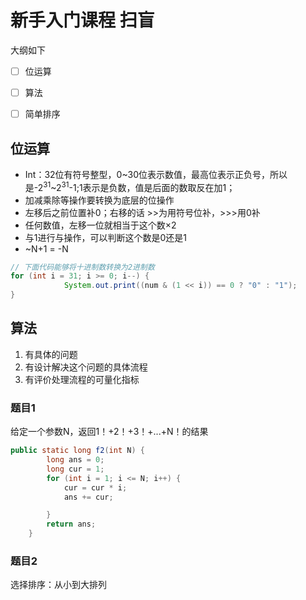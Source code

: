 # 新手入门课程 扫盲



大纲如下

- [ ] 位运算
- [ ] 算法
- [ ] 简单排序



 

## 位运算



- Int：32位有符号整型，0~30位表示数值，最高位表示正负号，所以是-2<sup>31</sup>~2<sup>31</sup>-1;1表示是负数，值是后面的数取反在加1；
- 加减乘除等操作要转换为底层的位操作
- 左移后之前位置补0；右移的话 >>为用符号位补，>>>用0补
- 任何数值，左移一位就相当于这个数×2
- 与1进行与操作，可以判断这个数是0还是1
- ~N+1 = -N

```java
// 下面代码能够将十进制数转换为2进制数
for (int i = 31; i >= 0; i--) {
            System.out.print((num & (1 << i)) == 0 ? "0" : "1");
}
```



## 算法

1. 有具体的问题
2. 有设计解决这个问题的具体流程
3. 有评价处理流程的可量化指标

### 题目1

给定一个参数N，返回1！+2！+3！+...+N！的结果

```java
public static long f2(int N) {
        long ans = 0;
        long cur = 1;
        for (int i = 1; i <= N; i++) {
            cur = cur * i;
            ans += cur;

        }
        return ans;
    }
```

### 题目2

选择排序：从小到大排列

```java


```







